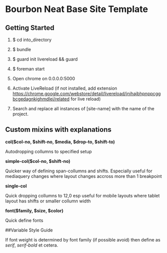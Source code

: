 # Bourbon Neat Base Site Template

## Getting Started
1.    $ cd into_directory
2.    $ bundle
3.    $ guard init livereload && guard
4.    $ foreman start
5.    Open chrome on 0.0.0.0:5000
6.  Activate LiveReload (if not installed, add extension https://chrome.google.com/webstore/detail/livereload/jnihajbhpnppcggbcgedagnkighmdlei/related for live reload)

7. Search and replace all instances of [site-name] with the name of the project.

## Custom mixins with explanations

**col($col-no, $shift-no, $media, $drop-to, $shift-to)**

Autodropping collumns to specified setup


**simple-col($col-no, $shift-no)**

Quicker way of defining span-collumns and shifts.
Especially useful for mediaquery changes where layout changes accross more than 1 breakpoint

**single-col**

Quick dropping collumns to 12,0 esp useful for mobile layouts where tablet layout has shifts or smaller collumn width

**font($family, $size, $color)**

Quick define fonts

##Variable Style Guide

If font weight is determined by font family (if possible avoid) then define as *serif*, *serif-bold* et cetera.
